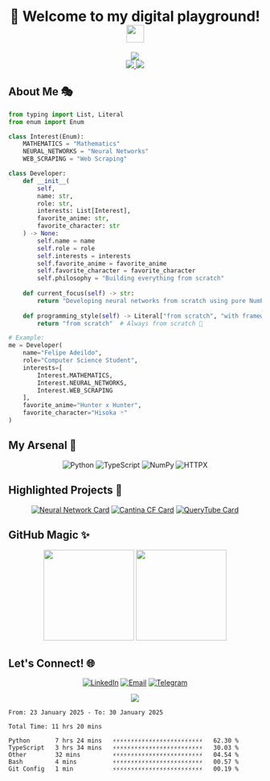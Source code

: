 # <div align="center">💫 Welcome to my digital playground! <img src="https://raw.githubusercontent.com/MartinHeinz/MartinHeinz/master/wave.gif" width="35px"></div>

<div align="center">
  <img src="https://capsule-render.vercel.app/api?type=waving&color=gradient&customColorList=12,2,20,24&height=170&section=header&text=Felipe%20Adeildo&desc=Building%20from%20scratch,%20one%20line%20at%20a%20time&fontSize=35&descSize=20&fontAlignY=25&descAlignY=45&animation=fadeIn"/>
</div>

<div align="center">
  <a href="https://felipeadeildo.com">
    <img src="https://img.shields.io/badge/Portfolio-felipeadeildo.com-FF6B6B?style=for-the-badge&logo=firefox&logoColor=white"/>
  </a>
  <img src="https://komarev.com/ghpvc/?username=felipeadeildo&style=for-the-badge&color=FF6B6B"/>
</div>

## About Me 🎭

```python
from typing import List, Literal
from enum import Enum

class Interest(Enum):
    MATHEMATICS = "Mathematics"
    NEURAL_NETWORKS = "Neural Networks"
    WEB_SCRAPING = "Web Scraping"

class Developer:
    def __init__(
        self,
        name: str,
        role: str,
        interests: List[Interest],
        favorite_anime: str,
        favorite_character: str
    ) -> None:
        self.name = name
        self.role = role
        self.interests = interests
        self.favorite_anime = favorite_anime
        self.favorite_character = favorite_character
        self.philosophy = "Building everything from scratch"
    
    def current_focus(self) -> str:
        return "Developing neural networks from scratch using pure NumPy"
    
    def programming_style(self) -> Literal["from scratch", "with frameworks"]:
        return "from scratch"  # Always from scratch 💪

# Example:
me = Developer(
    name="Felipe Adeildo",
    role="Computer Science Student",
    interests=[
        Interest.MATHEMATICS,
        Interest.NEURAL_NETWORKS,
        Interest.WEB_SCRAPING
    ],
    favorite_anime="Hunter x Hunter",
    favorite_character="Hisoka 🃏"
)
```

## My Arsenal 🎯

<div align="center">

![Python](https://img.shields.io/badge/Python-14354C?style=for-the-badge&logo=python&logoColor=white)
![TypeScript](https://img.shields.io/badge/TypeScript-007ACC?style=for-the-badge&logo=typescript&logoColor=white)
![NumPy](https://img.shields.io/badge/Numpy-777BB4?style=for-the-badge&logo=numpy&logoColor=white)
![HTTPX](https://img.shields.io/badge/HTTPX-242A2D?style=for-the-badge&logo=python&logoColor=white)

</div>

## Highlighted Projects 💎

<div align="center">

[![Neural Network Card](https://github-readme-stats.vercel.app/api/pin/?username=felipeadeildo&repo=neural-network&theme=radical)](https://github.com/felipeadeildo/neural-network)
[![Cantina CF Card](https://github-readme-stats.vercel.app/api/pin/?username=felipeadeildo&repo=cantinacf&theme=radical)](https://github.com/felipeadeildo/cantinacf)
[![QueryTube Card](https://github-readme-stats.vercel.app/api/pin/?username=felipeadeildo&repo=querytube&theme=radical)](https://github.com/felipeadeildo/querytube)

</div>

## GitHub Magic ✨

<div align="center">
  <img height="180em" src="https://github-readme-stats.vercel.app/api?username=felipeadeildo&show_icons=true&theme=radical&include_all_commits=true&count_private=true"/>
  <img height="180em" src="https://github-readme-stats.vercel.app/api/top-langs/?username=felipeadeildo&layout=compact&langs_count=7&theme=radical"/>
</div>

## Let's Connect! 🌐

<div align="center">

[![LinkedIn](https://img.shields.io/badge/LinkedIn-0077B5?style=for-the-badge&logo=linkedin&logoColor=white)](https://linkedin.com/in/felipeadeildo)
[![Email](https://img.shields.io/badge/Email-D14836?style=for-the-badge&logo=gmail&logoColor=white)](mailto:contato@felipeadeildo.com)
[![Telegram](https://img.shields.io/badge/Telegram-2CA5E0?style=for-the-badge&logo=telegram&logoColor=white)](https://t.me/felipeadeildo)

</div>

<div align="center">
  <img src="https://capsule-render.vercel.app/api?type=waving&color=gradient&customColorList=12,2,20,24&height=100&section=footer"/>
</div>

<!--START_SECTION:waka-->

```ansi
From: 23 January 2025 - To: 30 January 2025

Total Time: 11 hrs 20 mins

Python       7 hrs 24 mins   ⚡⚡⚡⚡⚡⚡⚡⚡⚡⚡⚡⚡⚡⚡⚡⚡⚡⚡⚡⚡⚡⚡⚡⚡⚡   62.30 %
TypeScript   3 hrs 34 mins   ⚡⚡⚡⚡⚡⚡⚡⚡⚡⚡⚡⚡⚡⚡⚡⚡⚡⚡⚡⚡⚡⚡⚡⚡⚡   30.03 %
Other        32 mins         ⚡⚡⚡⚡⚡⚡⚡⚡⚡⚡⚡⚡⚡⚡⚡⚡⚡⚡⚡⚡⚡⚡⚡⚡⚡   04.54 %
Bash         4 mins          ⚡⚡⚡⚡⚡⚡⚡⚡⚡⚡⚡⚡⚡⚡⚡⚡⚡⚡⚡⚡⚡⚡⚡⚡⚡   00.57 %
Git Config   1 min           ⚡⚡⚡⚡⚡⚡⚡⚡⚡⚡⚡⚡⚡⚡⚡⚡⚡⚡⚡⚡⚡⚡⚡⚡⚡   00.19 %
```

<!--END_SECTION:waka-->

